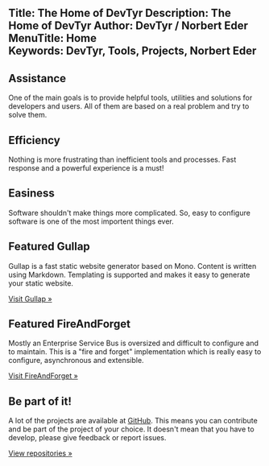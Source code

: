 Title: The Home of DevTyr
Description: The Home of DevTyr
Author: DevTyr / Norbert Eder
MenuTitle: Home  
Keywords: DevTyr, Tools, Projects, Norbert Eder
-----

<div class="row">
  	<div class="span4">
    	<h2>Assistance</h2>
    	<p>One of the main goals is to provide helpful tools, utilities and solutions for developers and users. All of them are based on a real problem and try to solve them.</p>
  	</div>
  	<div class="span4">
    	<h2>Efficiency</h2>
    	<p>Nothing is more frustrating than inefficient tools and processes. Fast response and a powerful experience is a must!</p>
 	</div>
 	<div class="span4">
 		<h2>Easiness</h2>
 		<p>Software shouldn't make things more complicated. So, easy to configure software is one of the most importent things ever. </p>
 	</div>
</div>
<div class="row">
    <div class="span4">
    	<h2><span class="label label-info">Featured</span> Gullap</h2>
    	<p>Gullap is a fast static website generator based on Mono. Content is written using Markdown. Templating is supported and makes it easy to generate your static website.</p>
    	<p><a class="btn" href="/projects/gullap/gullap.html" target="_self" title="Gullap - A static website generator based on Mono">Visit Gullap &raquo;</a></p>
    </div>
    <div class="span4">
    	<h2><span class="label label-info">Featured</span> FireAndForget</h2>
    	<p>Mostly an Enterprise Service Bus is oversized and difficult to configure and to maintain. This is a "fire and forget" implementation which is really easy to configure, asynchronous and extensible.</p>
    	<p><a class="btn" href="/projects/fireandforget/fireandforget.html" target="_self" title="FireAndForget - Easy to configure, asynchronous message bus">Visit FireAndForget &raquo;</a></p> 
    </div>
	<div class="span4">
	    <h2>Be part of it!</h2>
	    <p>A lot of the projects are available at <a href="http://github.com/devtyr" title="GitHub">GitHub</a>. This means you can contribute and be part of the project of your choice. It doesn't mean that you have to develop, please give feedback or report issues.</p>
	    <p><a class="btn btn-success" href="https://github.com/devtyr/" target="_blank" title="DevTyr on GitHub">View repositories &raquo;</a></p>
    </div>
</div>
